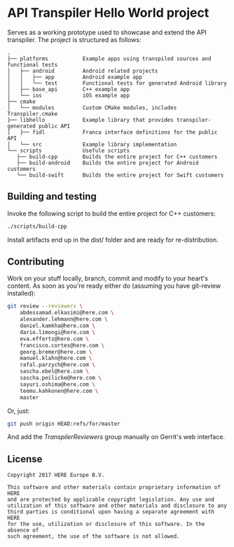 # API Transpiler Hello World project
Serves as a working prototype used to showcase and extend the API transpiler.
The project is structured as follows:

    .
    ├── platforms           Example apps using transpiled sources and functional tests
    │   ├── android         Android related projects
    │   │   ├── app         Android example app
    │   │   └── test        Functional tests for generated Android library
    │   ├── base_api        C++ example app
    │   └── ios             iOS example app
    ├── cmake
    │   └── modules         Custom CMake modules, includes Transpiler.cmake
    ├── libhello            Example library that provides transpiler-generated public API
    │   ├── fidl            Franca interface definitions for the public API
    │   └── src             Example library implementation
    └── scripts             Usefule scripts
       ├── build-cpp        Builds the entire project for C++ customers
       ├── build-android    Builds the entire project for Android customers
       └── build-swift      Builds the entire project for Swift customers


## Building and testing
Invoke the following script to build the entire project for C++ customers:

```bash
./scripts/build-cpp
```

Install artifacts end up in the dist/ folder and are ready for re-distribution.

## Contributing
Work on your stuff locally, branch, commit and modify to your heart's content.
As soon as you're ready either do (assuming you have git-review installed):

```bash
git review --reviewers \
    abdessamad.elkasimi@here.com \
    alexander.lehmann@here.com \
    daniel.kamkha@here.com \
    dario.limongi@here.com \
    eva.effertz@here.com \
    francisco.cortes@here.com \
    georg.bremer@here.com \
    manuel.klahn@here.com \
    rafal.parzych@here.com \
    sascha.ebel@here.com \
    sascha.peilicke@here.com \
    sayuri.oshima@here.com \
    teemu.kahkonen@here.com \
    master
```

Or, just:

```bash
git push origin HEAD:refs/for/master
```

And add the *TranspilerReviewers* group manually on Gerrit's web interface.


## License
    Copyright 2017 HERE Europe B.V.

    This software and other materials contain proprietary information of HERE
    and are protected by applicable copyright legislation. Any use and
    utilization of this software and other materials and disclosure to any
    third parties is conditional upon having a separate agreement with HERE
    for the use, utilization or disclosure of this software. In the absence of
    such agreement, the use of the software is not allowed.
